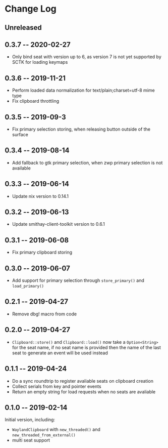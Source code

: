 # Change Log

## Unreleased

## 0.3.7 -- 2020-02-27

- Only bind seat with version up to 6, as version 7 is not yet supported by SCTK
  for loading keymaps

## 0.3.6 -- 2019-11-21

- Perform loaded data normalization for text/plain;charset=utf-8 mime type
- Fix clipboard throttling

## 0.3.5 -- 2019-09-3

- Fix primary selection storing, when releasing button outside of the surface

## 0.3.4 -- 2019-08-14

- Add fallback to gtk primary selection, when zwp primary selection is not available

## 0.3.3 -- 2019-06-14

- Update nix version to 0.14.1

## 0.3.2 -- 2019-06-13

- Update smithay-client-toolkit version to 0.6.1

## 0.3.1 -- 2019-06-08

- Fix primary clipboard storing

## 0.3.0 -- 2019-06-07

- Add support for primary selection through `store_primary()` and `load_primary()`

## 0.2.1 -- 2019-04-27

- Remove dbg! macro from code

## 0.2.0 -- 2019-04-27

- `Clipboard::store()` and `Clipboard::load()` now take a `Option<String>` for the seat name, if
no seat name is provided then the name of the last seat to generate an event will be used instead

## 0.1.1 -- 2019-04-24

- Do a sync roundtrip to register avaliable seats on clipboard creation
- Collect serials from key and pointer events
- Return an empty string for load requests when no seats are avaliable

## 0.1.0 -- 2019-02-14

Initial version, including:

- `WaylandClipboard` with `new_threaded()` and `new_threaded_from_external()`
- multi seat support
